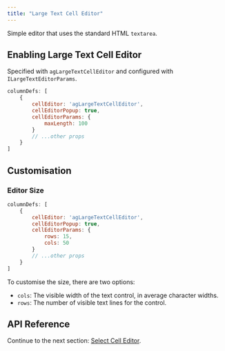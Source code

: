 ```yaml
---
title: "Large Text Cell Editor"
---
```


Simple editor that uses the standard HTML `textarea`.

## Enabling Large Text Cell Editor

<grid-example title='Large Text Editor' name='large-text-editor' type='generated' options='{ "modules": ["clientside"] }'></grid-example>

Specified with `agLargeTextCellEditor` and configured with `ILargeTextEditorParams`.

```js
columnDefs: [
    {
        cellEditor: 'agLargeTextCellEditor',
        cellEditorPopup: true,
        cellEditorParams: {
            maxLength: 100
        }
        // ...other props
    }
]
```

## Customisation

### Editor Size

```js
columnDefs: [
    {
        cellEditor: 'agLargeTextCellEditor',
        cellEditorPopup: true,
        cellEditorParams: {
            rows: 15,
            cols: 50
        }
        // ...other props
    }
]
```

To customise the size, there are two options:

- `cols`: The visible width of the text control, in average character widths.
- `rows`: The number of visible text lines for the control.

<grid-example title='Large Text Editor Cols and Rows' name='large-text-editor-cols-rows' type='generated' options='{ "modules": ["clientside"] }'></grid-example>


## API Reference

<interface-documentation interfaceName='ILargeTextEditorParams' names='["maxLength","rows","cols"]'></interface-documentation>


Continue to the next section: [Select Cell Editor](../provided-cell-editors-select/).